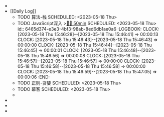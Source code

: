 -
- [[Daily Log]]
	- TODO 算法-栈
	  SCHEDULED: <2023-05-18 Thu>
	- TODO JavaScript深入 >[🍅🍅 50min](#agenda-pomo://?t=f-1684396366816-1500%2Cf-1684398952861-1500)
	  SCHEDULED: <2023-05-18 Thu>
	  id:: 6465d374-e3e3-4bf3-98ab-8ed6db1ae0a6
	  :LOGBOOK:
	  CLOCK: [2023-05-18 Thu 15:46:28]--[2023-05-18 Thu 15:46:41] => 00:00:13
	  CLOCK: [2023-05-18 Thu 15:46:43]--[2023-05-18 Thu 15:46:43] => 00:00:00
	  CLOCK: [2023-05-18 Thu 15:46:44]--[2023-05-18 Thu 15:46:45] => 00:00:01
	  CLOCK: [2023-05-18 Thu 15:46:48]--[2023-05-18 Thu 15:46:56] => 00:00:08
	  CLOCK: [2023-05-18 Thu 15:46:57]--[2023-05-18 Thu 15:46:57] => 00:00:00
	  CLOCK: [2023-05-18 Thu 15:46:58]--[2023-05-18 Thu 15:46:58] => 00:00:00
	  CLOCK: [2023-05-18 Thu 15:46:59]--[2023-05-18 Thu 15:47:05] => 00:00:06
	  :END:
	- TODO 正则-贪婪
	  SCHEDULED: <2023-05-18 Thu>
	- TODO 幕客
	  SCHEDULED: <2023-05-18 Thu>
	-
-
-
-